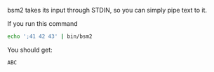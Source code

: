 bsm2 takes its input through STDIN, so you can simply pipe text to it.

If you run this command

```bash command
echo ';41 42 43' | bin/bsm2
```

You should get:

```text expected stdout
ABC
```
